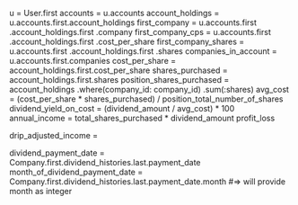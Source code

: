 u = User.first
accounts = u.accounts
account_holdings = u.accounts.first.account_holdings
first_company =  u.accounts.first
                  .account_holdings.first
                  .company
first_company_cps =  u.accounts.first
                      .account_holdings.first
                      .cost_per_share
first_company_shares = u.accounts.first
                        .account_holdings.first
                        .shares
companies_in_account = u.accounts.first.companies
cost_per_share = account_holdings.first.cost_per_share
shares_purchased = account_holdings.first.shares
position_shares_purchased = account_holdings
                            .where(company_id: company_id)
                            .sum(:shares)
avg_cost = (cost_per_share * shares_purchased) / position_total_number_of_shares
dividend_yield_on_cost = (dividend_amount / avg_cost) * 100
annual_income = total_shares_purchased * dividend_amount
profit_loss






drip_adjusted_income =

dividend_payment_date = Company.first.dividend_histories.last.payment_date
month_of_dividend_payment_date = Company.first.dividend_histories.last.payment_date.month #=> will provide month as integer
